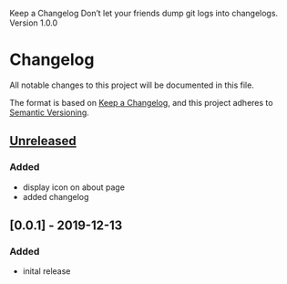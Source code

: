
Keep a Changelog
Don’t let your friends dump git logs into changelogs.
Version 1.0.0

# Changelog
All notable changes to this project will be documented in this file.

The format is based on [Keep a Changelog](https://keepachangelog.com/en/1.0.0/),
and this project adheres to [Semantic Versioning](https://semver.org/spec/v2.0.0.html).

## [Unreleased]
### Added
- display icon on about page
- added changelog

## [0.0.1] - 2019-12-13
### Added
- inital release

[Unreleased]: https://github.com/olivierlacan/keep-a-changelog/compare/v0.1.0...HEAD
[0.1.0]: https://codeberg.org/getdisconnected/LibreIpsum/src/tag/v0.1.0
